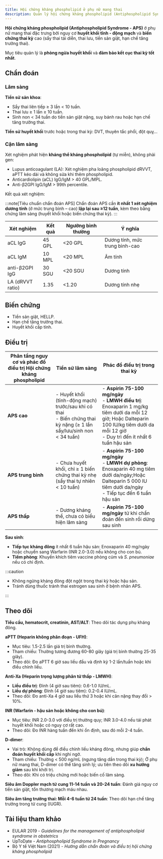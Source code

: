 ```yaml
---
title: Hội chứng kháng phospholipid ở phụ nữ mang thai
description: Quản lý hội chứng kháng phospholipid (Antiphospholipid Syndrome - APS) trong thai kỳ để phòng ngừa huyết khối và biến chứng sản khoa.
---
```


**Hội chứng kháng phospholipid (Antiphospholipid Syndrome - APS)** ở phụ nữ mang thai đặc trưng bởi nguy cơ **huyết khối tĩnh - động mạch** và **biến chứng thai kỳ** cao (sẩy thai tái diễn, thai lưu, tiền sản giật, hạn chế tăng trưởng thai).

Mục tiêu quản lý là **phòng ngừa huyết khối** và **đảm bảo kết cục thai kỳ tốt nhất**.

## Chẩn đoán

### Lâm sàng

**Tiền sử sản khoa**:

- Sẩy thai liên tiếp ≥ 3 lần < 10 tuần.
- Thai lưu ≥ 1 lần ≥ 10 tuần.
- Sinh non < 34 tuần do tiền sản giật nặng, suy bánh rau hoặc hạn chế tăng trưởng thai.

**Tiền sử huyết khối** trước hoặc trong thai kỳ: DVT, thuyên tắc phổi, đột quỵ...

### Cận lâm sàng

Xét nghiệm phát hiện **kháng thể kháng phospholipid** (tự miễn), không phải gen:

- Lupus anticoagulant (LA): Xét nghiệm pha loãng phospholipid dRVVT, aPTT kéo dài và không sửa khi thêm phospholipid.
- Anticardiolipin (aCL) IgG/IgM > 40 GPL/MPL.
- Anti-β2GPI IgG/IgM > 99th percentile.

Kết quả xét nghiệm:

:::note[Tiêu chuẩn chẩn đoán APS]
Chẩn đoán APS cần **ít nhất 1 xét nghiệm dương tính** (ở mức trung bình – cao) **lặp lại sau ≥12 tuần**, kèm theo bằng chứng lâm sàng (huyết khối hoặc biến chứng thai kỳ).
:::

| Xét nghiệm       | Kết quả | Ngưỡng bình thường | Ý nghĩa                        |
| ---------------- | ------- | ------------------ | ------------------------------ |
| aCL IgG          | 45 GPL  | <20 GPL            | Dương tính, mức trung bình-cao |
| aCL IgM          | 10 MPL  | <20 MPL            | Âm tính                        |
| anti-β2GPI IgG   | 30 SGU  | <20 SGU            | Dương tính                     |
| LA (dRVVT ratio) | 1.35    | <1.20              | Dương tính nhẹ                 |

## Biến chứng

- Tiền sản giật, HELLP.
- Hạn chế tăng trưởng thai.
- Huyết khối cấp tính.

## Điều trị

| Phân tầng nguy cơ và phác đồ điều trị Hội chứng kháng phospholipid | Tiền sử lâm sàng                                                                                                       | Phác đồ điều trị trong thai kỳ                                                                                                                                                               |
| ------------------------------------------------------------------ | ---------------------------------------------------------------------------------------------------------------------- | -------------------------------------------------------------------------------------------------------------------------------------------------------------------------------------------- |
| **APS cao**                                                        | - Huyết khối (tĩnh-động mạch) trước/sau khi có thai<br/>- Biến chứng thai kỳ nặng (≥ 1 lần sẩy/lưu/sinh non < 34 tuần) | - **Aspirin 75-100 mg/ngày**<br/>- **LMWH điều trị**: Enoxaparin 1 mg/kg tiêm dưới da mỗi 12 giờ; Hoặc Dalteparin 100 IU/kg tiêm dưới da mỗi 12 giờ<br/>- Duy trì đến ít nhất 6 tuần hậu sản |
| **APS trung bình**                                                 | - Chưa huyết khối, chỉ ≥ 1 biến chứng thai kỳ nhẹ (sẩy thai tự nhiên < 10 tuần)                                        | - **Aspirin 75-100 mg/ngày**<br/>- **LMWH dự phòng**: Enoxaparin 40 mg tiêm dưới da/ngày;Hoặc Dalteparin 5 000 IU tiêm dưới da/ngày<br/>- Tiếp tục đến 6 tuần hậu sản                        |
| **APS thấp**                                                       | - Dương kháng thể, chưa có biểu hiện lâm sàng                                                                          | - **Aspirin 75-100 mg/ngày** từ khi chẩn đoán đến sinh rồi dừng sau sinh                                                                                                                     |

**Sau sinh**:

- **Tiếp tục kháng đông** ít nhất 6 tuần hậu sản: Enoxaparin 40 mg/ngày hoặc chuyển sang Warfarin (INR 2.0-3.0) nếu không cho con bú.
- **Tiêm phòng**: Khuyến khích tiêm vaccine phòng cúm và _S. pneumoniae_ nếu có chỉ định.

:::caution

- Không ngừng kháng đông đột ngột trong thai kỳ hoặc hậu sản.
- Tránh dùng thuốc tránh thai estrogen sau sinh ở bệnh nhân APS.

:::

## Theo dõi

**Tiểu cầu, hematocrit, creatinin, AST/ALT**: Theo dõi tác dụng phụ kháng đông.

**aPTT (Heparin không phân đoạn - UFH)**:

- Mục tiêu: 1.5-2.5 lần giá trị bình thường.
- Tham chiếu: Thường tương đương 60-80 giây (giá trị bình thường 25-35 giây).
- Theo dõi: Đo aPTT 6 giờ sau liều đầu và định kỳ 1-2 lần/tuần hoặc khi điều chỉnh liều.

**Anti-Xa (Heparin trọng lượng phân tử thấp - LMWH)**:

- **Liều điều trị**: Đỉnh (4 giờ sau tiêm): 0.6-1.0 IU/mL.
- **Liều dự phòng**: Đỉnh (4 giờ sau tiêm): 0.2-0.4 IU/mL.
- Theo dõi: Đo anti-Xa 4 giờ sau liều thứ 3 hoặc khi cân nặng thay đổi > 10%.

**INR (Warfarin - hậu sản hoặc không cho con bú)**:

- Mục tiêu: INR 2.0-3.0 với điều trị thường quy; INR 3.0-4.0 nếu tái phát huyết khối hoặc có nguy cơ rất cao.
- Theo dõi: Đo INR hàng tuần đến khi ổn định, sau đó mỗi 2-4 tuần.

**D-dimer**:

- Vai trò: Không dùng để điều chỉnh liều kháng đông, nhưng giúp **chẩn đoán huyết khối cấp** khi nghi ngờ.
- Tham chiếu: Thường < 500 ng/mL (ngưng tăng dần trong thai kỳ); Ở phụ nữ mang thai, D-dimer có thể tăng sinh lý; ưu tiên theo dõi **xu hướng giảm** sau khi khởi trị.
- Theo dõi: Khi có triệu chứng mới hoặc biến cố lâm sàng.

**Siêu âm Doppler mạch tử cung 11-14 tuần và 20-24 tuần**: Đánh giá nguy cơ tiền sản giật, tổn thương mạch máu nhau.

**Siêu âm tăng trưởng thai: Mỗi 4-6 tuần từ 24 tuần**: Theo dõi hạn chế tăng trưởng trong tử cung (IUGR).

## Tài liệu tham khảo

- EULAR 2019 - _Guidelines for the management of antiphospholipid syndrome in obstetrics_
- UpToDate - _Antiphospholipid Syndrome in Pregnancy_
- Bộ Y tế Việt Nam (2021) - _Hướng dẫn chẩn đoán và điều trị hội chứng kháng phospholipid_
